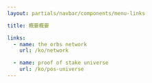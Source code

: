 ```yaml
---
layout: partials/navbar/components/menu-links

title: 概要概要

links:
  - name: the orbs network
    url: /ko/network

  - name: proof of stake universe
    url: /ko/pos-universe
---
```

